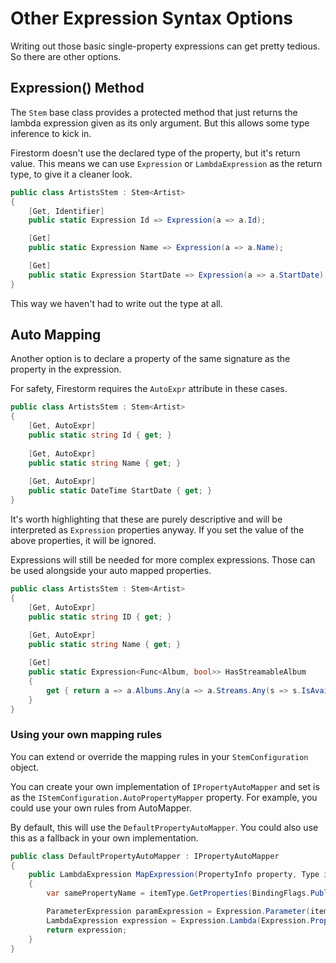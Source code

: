 # Other Expression Syntax Options

Writing out those basic single-property expressions can get pretty tedious. So there are other options.

## Expression() Method

The `Stem` base class provides a protected method that just returns the lambda expression given as its only argument. But this allows some type inference to kick in.

Firestorm doesn't use the declared type of the property, but it's return value. This means we can use `Expression` or `LambdaExpression` as the return type, to give it a cleaner look.

``` csharp
public class ArtistsStem : Stem<Artist>
{
    [Get, Identifier]
    public static Expression Id => Expression(a => a.Id);

    [Get]
    public static Expression Name => Expression(a => a.Name);

    [Get]
    public static Expression StartDate => Expression(a => a.StartDate);
}
```

This way we haven't had to write out the type at all.

## Auto Mapping

Another option is to declare a property of the same signature as the property in the expression.

For safety, Firestorm requires the `AutoExpr` attribute in these cases.

``` csharp
public class ArtistsStem : Stem<Artist>
{
    [Get, AutoExpr]
    public static string Id { get; }
    
    [Get, AutoExpr]
    public static string Name { get; }
    
    [Get, AutoExpr]
    public static DateTime StartDate { get; }
}
```

It's worth highlighting that these are purely descriptive and will be interpreted as `Expression` properties anyway. If you set the value of the above properties, it will be ignored.

Expressions will still be needed for more complex expressions. Those can be used alongside your auto mapped properties.

``` csharp
public class ArtistsStem : Stem<Artist>
{
    [Get, AutoExpr]
    public static string ID { get; }
    
    [Get, AutoExpr]
    public static string Name { get; }

    [Get]
    public static Expression<Func<Album, bool>> HasStreamableAlbum
    {
        get { return a => a.Albums.Any(a => a.Streams.Any(s => s.IsAvailable)); }
    }
}
```

### Using your own mapping rules

You can extend or override the mapping rules in your `StemConfiguration` object.

You can create your own implementation of `IPropertyAutoMapper` and set is as the `IStemConfiguration.AutoPropertyMapper` property. For example, you could use your own rules from AutoMapper.

By default, this will use the `DefaultPropertyAutoMapper`. You could also use this as a fallback in your own implementation.

```csharp
public class DefaultPropertyAutoMapper : IPropertyAutoMapper
{
    public LambdaExpression MapExpression(PropertyInfo property, Type itemType)
    {
        var samePropertyName = itemType.GetProperties(BindingFlags.Public | BindingFlags.Instance | BindingFlags.Static).FirstOrDefault(p => p.Name == property.Name);

        ParameterExpression paramExpression = Expression.Parameter(itemType);
        LambdaExpression expression = Expression.Lambda(Expression.Property(paramExpression, samePropertyName), paramExpression);
        return expression;
    }
}
```
